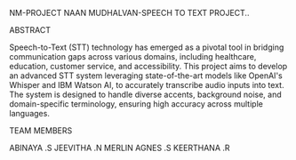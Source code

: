 NM-PROJECT
NAAN MUDHALVAN-SPEECH TO TEXT PROJECT..

ABSTRACT

Speech-to-Text (STT) technology has emerged as a pivotal tool in bridging communication gaps across various domains, including healthcare, education, customer service, and accessibility. This project aims to develop an advanced STT system leveraging state-of-the-art models like OpenAI's Whisper and IBM Watson AI, to accurately transcribe audio inputs into text. The system is designed to handle diverse accents, background noise, and domain-specific terminology, ensuring high accuracy across multiple languages.

TEAM MEMBERS

ABINAYA .S JEEVITHA .N MERLIN AGNES .S KEERTHANA .R
